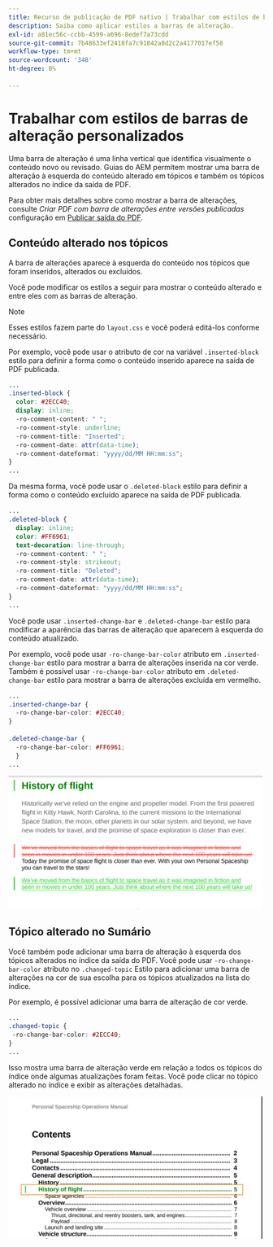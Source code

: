 ```yaml
---
title: Recurso de publicação de PDF nativo | Trabalhar com estilos de barras de alteração personalizados
description: Saiba como aplicar estilos a barras de alteração.
exl-id: a81ec56c-ccbb-4599-a696-8edef7a73cdd
source-git-commit: 7b48633ef2418fa7c91842a8d2c2a4177017ef58
workflow-type: tm+mt
source-wordcount: '348'
ht-degree: 0%

---
```


# Trabalhar com estilos de barras de alteração personalizados

Uma barra de alteração é uma linha vertical que identifica visualmente o conteúdo novo ou revisado. Guias do AEM permitem mostrar uma barra de alteração à esquerda do conteúdo alterado em tópicos e também os tópicos alterados no índice da saída de PDF.

Para obter mais detalhes sobre como mostrar a barra de alterações, consulte *Criar PDF com barra de alterações entre versões publicadas* configuração em [Publicar saída do PDF](../web-editor/native-pdf-web-editor.md).

## Conteúdo alterado nos tópicos

A barra de alterações aparece à esquerda do conteúdo nos tópicos que foram inseridos, alterados ou excluídos.

Você pode modificar os estilos a seguir para mostrar o conteúdo alterado e entre eles com as barras de alteração.


>[!NOTE]
>
>Esses estilos fazem parte do `layout.css` e você poderá editá-los conforme necessário.

Por exemplo, você pode usar o atributo de cor na variável `.inserted-block` estilo para definir a forma como o conteúdo inserido aparece na saída de PDF publicada.


```css
...
.inserted-block { 
  color: #2ECC40; 
  display: inline; 
  -ro-comment-content: " "; 
  -ro-comment-style: underline; 
  -ro-comment-title: "Inserted"; 
  -ro-comment-date: attr(data-time); 
  -ro-comment-dateformat: "yyyy/dd/MM HH:mm:ss"; 
} 
...
```

Da mesma forma, você pode usar o `.deleted-block` estilo para definir a forma como o conteúdo excluído aparece na saída de PDF publicada.

```css
...
.deleted-block { 
  display: inline; 
  color: #FF6961; 
  text-decoration: line-through; 
  -ro-comment-content: " "; 
  -ro-comment-style: strikeout; 
  -ro-comment-title: "Deleted"; 
  -ro-comment-date: attr(data-time); 
  -ro-comment-dateformat: "yyyy/dd/MM HH:mm:ss"; 
} 
...
```

Você pode usar `.inserted-change-bar` e `.deleted-change-bar` estilo para modificar a aparência das barras de alteração que aparecem à esquerda do conteúdo atualizado.

Por exemplo, você pode usar `-ro-change-bar-color` atributo em `.inserted-change-bar` estilo para mostrar a barra de alterações inserida na cor verde. Também é possível usar `-ro-change-bar-color` atributo em `.deleted-change-bar` estilo para mostrar a barra de alterações excluída em vermelho.

```css
...
.inserted-change-bar { 
  -ro-change-bar-color: #2ECC40; 
} 

.deleted-change-bar { 
  -ro-change-bar-color: #FF6961; 
  } 
...
```

<img src="./assets/changed-bar-content.png" alt="Conteúdo do tópico de barra alterado" width="500">

## Tópico alterado no Sumário

Você também pode adicionar uma barra de alteração à esquerda dos tópicos alterados no índice da saída do PDF. Você pode usar `-ro-change-bar-color` atributo no `.changed-topic` Estilo para adicionar uma barra de alterações na cor de sua escolha para os tópicos atualizados na lista do índice.

Por exemplo, é possível adicionar uma barra de alteração de cor verde.

```css
...
.changed-topic { 
 -ro-change-bar-color: #2ECC40; 
}  
...
```


Isso mostra uma barra de alteração verde em relação a todos os tópicos do índice onde algumas atualizações foram feitas. Você pode clicar no tópico alterado no índice e exibir as alterações detalhadas.

<img src="./assets/changed-bar-TOC.png" alt="Índice da barra alterada" width="500">

